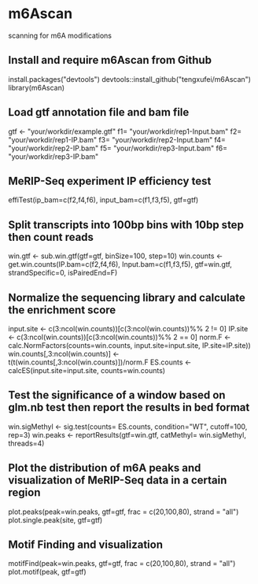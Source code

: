 # m6Ascan
scanning for m6A modifications

## Install and require m6Ascan from Github
install.packages("devtools")
devtools::install_github("tengxufei/m6Ascan")  
library(m6Ascan)

## Load gtf annotation file and bam file
gtf <- "your/workdir/example.gtf"
f1= "your/workdir/rep1-Input.bam"
f2= "your/workdir/rep1-IP.bam"
f3= "your/workdir/rep2-Input.bam"
f4= "your/workdir/rep2-IP.bam"
f5= "your/workdir/rep3-Input.bam"
f6= "your/workdir/rep3-IP.bam"


## MeRIP-Seq experiment IP efficiency test
effiTest(ip_bam=c(f2,f4,f6), input_bam=c(f1,f3,f5), gtf=gtf)

## Split transcripts into 100bp bins with 10bp step then count reads
win.gtf <- sub.win.gtf(gtf=gtf, binSize=100, step=10)
win.counts <- get.win.counts(IP.bam=c(f2,f4,f6), Input.bam=c(f1,f3,f5),
							 gtf=win.gtf, strandSpecific=0, isPairedEnd=F)


## Normalize the sequencing library and calculate the enrichment score
input.site <- c(3:ncol(win.counts))[c(3:ncol(win.counts))%% 2 != 0]
IP.site <- c(3:ncol(win.counts))[c(3:ncol(win.counts))%% 2 == 0]
norm.F <- calc.NormFactors(counts=win.counts, input.site=input.site, IP.site=IP.site)) 
win.counts[,3:ncol(win.counts)] <- t(t(win.counts[,3:ncol(win.counts)])/norm.F
ES.counts <- calcES(input.site=input.site, counts=win.counts)


## Test the significance of a window based on glm.nb test then report the results in bed format
win.sigMethyl <- sig.test(counts= ES.counts, condition="WT", cutoff=100, rep=3) 
win.peaks <- reportResults(gtf=win.gtf, catMethyl= win.sigMethyl, threads=4)


## Plot the distribution of m6A peaks and visualization of MeRIP-Seq data in a certain region
plot.peaks(peak=win.peaks, gtf=gtf, frac = c(20,100,80), strand = "all") 
plot.single.peak(site, gtf=gtf)


## Motif Finding and visualization
motifFind(peak=win.peaks, gtf=gtf, frac = c(20,100,80), strand = "all") plot.motif(peak, gtf=gtf)
